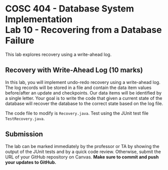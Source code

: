 # COSC 404 - Database System Implementation<br>Lab 10 - Recovering from a Database Failure

This lab explores recovery using a write-ahead log.

## Recovery with Write-Ahead Log (10 marks)

In this lab, you will implement undo-redo recovery using a write-ahead log.  The log records will be stored in a file and contain the data item values before/after an update and checkpoints.  Our data items will be identified by a single letter.  Your goal is to write the code that given a current state of the database will recover the database to the correct state based on the log file.

The code file to modify is `Recovery.java`.  Test using the JUnit test file `TestRecovery.java`.

## Submission

The lab can be marked immediately by the professor or TA by showing the output of the JUnit tests and by a quick code review.  Otherwise, submit the URL of your GitHub repository on Canvas. **Make sure to commit and push your updates to GitHub.**
